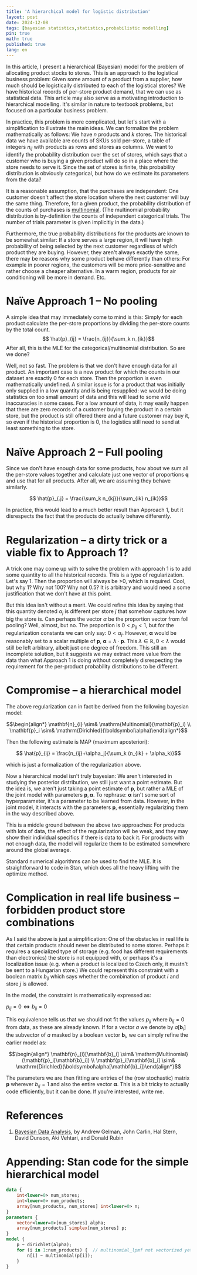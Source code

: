 ```yaml
---
title: 'A hierarchical model for logistic distribution'
layout: post
date: 2024-12-08
tags: [bayesian statistics,statistics,probabilistic modelling]
pin: true
math: true
published: true
lang: en
---
```

<script>
window.MathJax = {
  loader: {load: ['[tex]/boldsymbol']},
  tex: {packages: {'[+]': ['boldsymbol']}}
};
</script>

In this article, I present a hierarchical (Bayesian) model for the problem
of allocating product stocks to stores.
This is an approach to the logistical business problem:
Given some amount of a product from a supplier, how much should be logistically distributed to each of the logistical stores?
We have historical records of per-store product demand, that we can use as statistical data.
This article may also serve as a motivating introduction to hierarchical modelling.
It's similar in nature to textbook problems, but focused on a particular business problem.

In practice, this problem is more complicated, but let's start with a simplification to illustrate the main ideas.
We can formalize the problem mathematically as follows: We have $n$ products and $k$ stores.
The historical data we have available are counts of SKUs sold per-store, a
table of integers $n_{ij}$ with products as rows and stores as columns.
We want to identify the probability distribution over the set of stores,
which says that a customer who is buying a given product will do so in a place where the store needs to serve it.
Since the set of stores is finite, this probability distribution is obviously categorical, but how do we estimate its parameters from the data?

It is a reasonable assumption, that the purchases are independent:
One customer doesn't affect the store location where the next customer will buy the same thing.
Therefore, for a given product, the probability distribution of the counts of purchases is [multinomial](https://en.wikipedia.org/wiki/Multinomial_distribution). 
(The multinomial probability distribution is by-definition the counts of independent categorical trials. The number of trials parameter is given implicitly in the data.)

Furthermore, the true probability distributions for the products are known to be somewhat similar:
If a store serves a large region, it will have high probability of being selected by the next customer regardless of which product they are buying.
However, they aren't always exactly the same, there may be reasons why some product behave differently than others:
For example in poorer regions, the customers will be more price-sensitive and rather choose a cheaper alternative.
In a warm region, products for air conditioning will be more in demand. Etc.

# Naïve Approach 1 – No pooling
A simple idea that may immediately come to mind is this: 
Simply for each product calculate the per-store proportions by dividing the per-store counts by the total count.
$$ \hat{p}_{ij} = \frac{n_{ij}}{\sum_k n_{ik}}$$
After all, this is the MLE for the categorical/multinomial distribution. 
So are we done?

Well, not so fast. The problem is that we don't have enough data for all product.
An important case is a new product for which the counts in our dataset are exactly 0 for each store.
Then the proportion is even mathematically undefined. 
A similar issue is for a product that was initially only supplied in a low quantity and is being resupplied:
we would be doing statistics on too small amount of data and this will lead to some wild inaccuracies in some cases.
For a low amount of data, it may easily happen that there are zero records of a customer buying the product in a certain store,
but the product is still offered there and a future customer may buy it, so even if the historical proportion is 0,
the logistics still need to send at least something to the store.

# Naïve Approach 2 – Full pooling
Since we don't have enough data for some products, 
how about we sum all the per-store values together and calculate just one vector of proportions $\mathbf{q}$ and use that for all products.
After all, we are assuming they behave similarly.

$$ \hat{p}_{.j} = \frac{\sum_k n_{kj}}{\sum_{ik} n_{ik}}$$


In practice, this would lead to a much better result than Approach 1, 
but it disrespects the fact that the products do actually behave differently.
 
# Regularization – a dirty trick or a viable fix to Approach 1?
A trick one may come up with to solve the problem with approach 1 is to add some quantity
to all the historical records. This is a type of regularization. Let's say 1. 
Then the proportion will always be >0, which is required. Cool, but why 1? Why not 100? Why not 0.5?
It is arbitrary and would need a some justification that we don't have at this point.

But this idea isn't without a merit.
We could refine this idea by saying that this quantity denoted $\alpha_j$ is different per store $j$
that somehow captures how big the store is.
Can perhaps the vector $\alpha$ be the proportion vector from foll pooling?
Well, almost, but no.
The proportion is $0 < p_{ij} < 1$, but for the regularization constants we can only say: $0 < \alpha_j$.
However, $\boldsymbol\alpha$ would be reasonably set to a scalar multiple of $\mathbf{p}$, $\boldsymbol\alpha = \lambda \cdot \mathbf{p}$.
This $\lambda \in \mathbb{R}, 0 < \lambda$ would still be left arbitrary, albeit just one degree of freedom.
This still an incomplete solution,
but it suggests we may extract more value from the data than what Approach 1 is doing without completely disrespecting the requirement for the per-product probability distributions to be different. 

# Compromise – a hierarchical model
The above regularization can in fact be derived from the following bayesian model:

$$\begin{align*}
\mathbf{n}_{i} \sim& \mathrm{Multinomial}(\mathbf{p}_i) \\
\mathbf{p}_i \sim& \mathrm{Dirichled}(\boldsymbol\alpha)\end{align*}$$

Then the following estimate is MAP (maximum aposteriori):

$$ \hat{p}_{ij} = \frac{n_{ij}+\alpha_j}{\sum_k (n_{ik} + \alpha_k)}$$

which is just a formalization of the regularization above.

Now a hierarchical model isn't truly bayesian: We aren't interested in studying the posterior distribution,
we still just want a point estimate.
But the idea is, we aren't just taking a point estimate of $\mathbf{p}$, 
but rather a MLE of the joint model with parameters $\mathbf{p}, \boldsymbol\alpha$.
To rephrase: $\boldsymbol\alpha$ isn't some sort of hyperparameter, it's a parameter to be learned from data.
However, in the joint model, it interacts with the parameters $\mathbf{p}$, essentially regularizing them in the way described above.

This is a middle ground between the above two approaches: 
For products with lots of data, the effect of the regularization will be weak, and they may show their individual specifics if there is data to back it.
For products with not enough data, the model will regularize them to be estimated somewhere around the global average.

Standard numerical algorithms can be used to find the MLE. It is straightforward to code in Stan, which does all the heavy lifting with the optimize method.


# Complication in real life business – forbidden product store combinations
As I said the above is just a simplification:
One of the obstacles in real life is that certain products should never be distributed to some stores.
Perhaps it requires a specialized type of storage (e.g. food has different requirements than electronics) 
the store is not equipped with,
or perhaps it's a localization issue (e.g. when a product is localized to Czech only, it mustn't be sent to a Hungarian store.)
We could represent this constraint with a boolean matrix $b_{ij}$ which says whether the combination of product $i$ and store $j$ is allowed.

In the model, the constraint is mathematically expressed as:

$p_{ij} = 0 \iff b_{ij} = 0$ 

This equivalence tells us that we should not fit the values $p_{ij}$ where $b_{ij}=0$ from
data, as these are already known.
If for a vector $a$ we denote by $a[\mathbf{b}_i]$ the subvector of $a$ masked by a boolean vector $\mathbf{b}_i$, we can simply refine the earlier model as:


$$\begin{align*}
\mathbf{n}_{i}[\mathbf{b}_i] \sim& \mathrm{Multinomial}(\mathbf{p}_i[\mathbf{b}_i]) \\
\mathbf{p}_i[\mathbf{b}_i] \sim& \mathrm{Dirichled}(\boldsymbol\alpha[\mathbf{b}_i])\end{align*}$$

The parameters we are then fitting are entries of the (row stochastic) matrix $\mathbf{p}$ wherever $b_{ij}=1$ and also the entire vector $\boldsymbol\alpha$.
This is a bit tricky to actually code efficiently, but it can be done.
If you're interested, write me. 

# References

1.  [Bayesian Data Analysis](https://sites.stat.columbia.edu/gelman/book/), by Andrew Gelman, John Carlin, Hal Stern, David Dunson, Aki Vehtari, and Donald Rubin

# Appending: Stan code for the simple hierarchical model

```stan
data {
    int<lower=0> num_stores;
    int<lower=0> num_products;
    array[num_products, num_stores] int<lower=0> n;
}
parameters {
    vector<lower=0>[num_stores] alpha;
    array[num_products] simplex[num_stores] p;
}
model {
    p ~ dirichlet(alpha);
    for (i in 1:num_products) {  // multinomial_lpmf not vectorized yet
        n[i] ~ multinomial(p[i]);
    }
}
```
